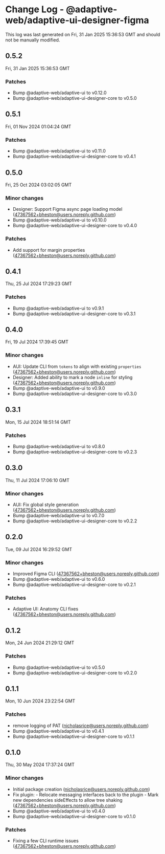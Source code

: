 # Change Log - @adaptive-web/adaptive-ui-designer-figma

This log was last generated on Fri, 31 Jan 2025 15:36:53 GMT and should not be manually modified.

<!-- Start content -->

## 0.5.2

Fri, 31 Jan 2025 15:36:53 GMT

### Patches

- Bump @adaptive-web/adaptive-ui to v0.12.0
- Bump @adaptive-web/adaptive-ui-designer-core to v0.5.0

## 0.5.1

Fri, 01 Nov 2024 01:04:24 GMT

### Patches

- Bump @adaptive-web/adaptive-ui to v0.11.0
- Bump @adaptive-web/adaptive-ui-designer-core to v0.4.1

## 0.5.0

Fri, 25 Oct 2024 03:02:05 GMT

### Minor changes

- Designer: Support Figma async page loading model (47367562+bheston@users.noreply.github.com)
- Bump @adaptive-web/adaptive-ui to v0.10.0
- Bump @adaptive-web/adaptive-ui-designer-core to v0.4.0

### Patches

- Add support for margin properties (47367562+bheston@users.noreply.github.com)

## 0.4.1

Thu, 25 Jul 2024 17:29:23 GMT

### Patches

- Bump @adaptive-web/adaptive-ui to v0.9.1
- Bump @adaptive-web/adaptive-ui-designer-core to v0.3.1

## 0.4.0

Fri, 19 Jul 2024 17:39:45 GMT

### Minor changes

- AUI: Update CLI from `tokens` to align with existing `properties` (47367562+bheston@users.noreply.github.com)
- Designer: Added ability to mark a node `inline` for styling (47367562+bheston@users.noreply.github.com)
- Bump @adaptive-web/adaptive-ui to v0.9.0
- Bump @adaptive-web/adaptive-ui-designer-core to v0.3.0

## 0.3.1

Mon, 15 Jul 2024 18:51:14 GMT

### Patches

- Bump @adaptive-web/adaptive-ui to v0.8.0
- Bump @adaptive-web/adaptive-ui-designer-core to v0.2.3

## 0.3.0

Thu, 11 Jul 2024 17:06:10 GMT

### Minor changes

- AUI: Fix global style generation (47367562+bheston@users.noreply.github.com)
- Bump @adaptive-web/adaptive-ui to v0.7.0
- Bump @adaptive-web/adaptive-ui-designer-core to v0.2.2

## 0.2.0

Tue, 09 Jul 2024 16:29:52 GMT

### Minor changes

- Improved Figma CLI (47367562+bheston@users.noreply.github.com)
- Bump @adaptive-web/adaptive-ui to v0.6.0
- Bump @adaptive-web/adaptive-ui-designer-core to v0.2.1

### Patches

- Adaptive UI: Anatomy CLI fixes (47367562+bheston@users.noreply.github.com)

## 0.1.2

Mon, 24 Jun 2024 21:29:12 GMT

### Patches

- Bump @adaptive-web/adaptive-ui to v0.5.0
- Bump @adaptive-web/adaptive-ui-designer-core to v0.2.0

## 0.1.1

Mon, 10 Jun 2024 23:22:54 GMT

### Patches

- remove logging of PAT (nicholasrice@users.noreply.github.com)
- Bump @adaptive-web/adaptive-ui to v0.4.1
- Bump @adaptive-web/adaptive-ui-designer-core to v0.1.1

## 0.1.0

Thu, 30 May 2024 17:37:24 GMT

### Minor changes

- Initial package creation (nicholasrice@users.noreply.github.com)
- Fix plugin: - Relocate messaging interfaces back to the plugin - Mark new dependencies sideEffects to allow tree shaking (47367562+bheston@users.noreply.github.com)
- Bump @adaptive-web/adaptive-ui to v0.4.0
- Bump @adaptive-web/adaptive-ui-designer-core to v0.1.0

### Patches

- Fixing a few CLI runtime issues (47367562+bheston@users.noreply.github.com)
